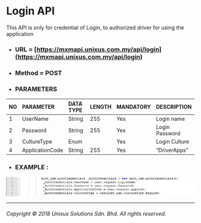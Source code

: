 # Login API

This API is only for credential of Login, to authorized driver for using the application

* ### URL = [https://mxmapi.unixus.com.my/api/login](https://mxmapi.unixus.com.my/api/login)
* ### Method = POST
* ### PARAMETERS

| NO | PARAMETER | DATA TYPE | LENGTH | MANDATORY | DESCRIPTION |
| :--- | :--- | :--- | :--- | :--- | :--- |
| 1 | UserName | String | 255 | Yes | Login name |
| 2 | Password | String | 255 | Yes | Login Password |
| 3 | CultureType | Enum |  | Yes | Login Culture |
| 4 | ApplicationCode | String | 255 | Yes | “DriverApps” |

* ### EXAMPLE :

![](/assets/userinfo.JPG)



---

###### Copyright © 2018 Unixus Solutions Sdn. Bhd. All rights reserved.




